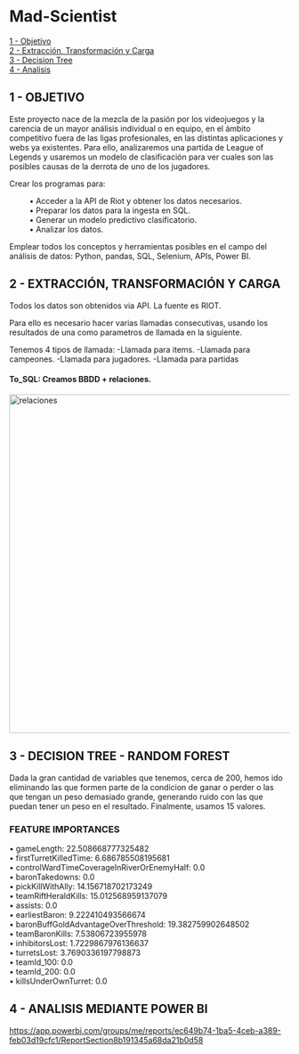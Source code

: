 # Mad-Scientist

[1 - Objetivo](#O)<br />
[2 - Extracción, Transformación y Carga](#ETL) <br />
[3 - Decision Tree](#DT)<br />
[4 - Analisis](#AN)<br />


 
## 1 - OBJETIVO <a name="O"/>   

Este proyecto nace de la mezcla de la pasión por los videojuegos y la carencia de un mayor análisis individual o en equipo, en el ámbito competitivo fuera de las ligas profesionales, en las distintas aplicaciones y webs ya existentes. Para ello, analizaremos una partida de League of Legends y usaremos un modelo de clasificación para ver cuales son las posibles causas de la derrota de uno de los jugadores.


Crear los programas para:<br />

&emsp; &emsp; • Acceder a la API de Riot y obtener los datos necesarios.<br />
&emsp; &emsp; • Preparar los datos para la ingesta en SQL.<br />
&emsp; &emsp; • Generar un modelo predictivo clasificatorio.<br />
&emsp; &emsp; • Analizar los datos.<br />


Emplear todos los conceptos y herramientas posibles en el campo del análisis de datos: Python, pandas, SQL, Selenium, APIs, Power BI.<br />


## 2 - EXTRACCIÓN, TRANSFORMACIÓN Y CARGA<a name="ETL"/>
 Todos los datos son obtenidos via API. La fuente es RIOT.

Para ello es necesario hacer varias llamadas consecutivas, usando los resultados de una como parametros de llamada en la siguiente.

Tenemos 4 tipos de llamada:
      -Llamada para items.
      -Llamada para campeones.
      -Llamada para jugadores.
      -Llamada para partidas
      

#### To_SQL: Creamos BBDD + relaciones.
   <img width="608" alt="relaciones" src="https://user-images.githubusercontent.com/111570446/207913681-2f30155e-5e45-43df-8101-0e56c6603bd5.PNG">


## 3 - DECISION TREE - RANDOM FOREST <a name="DT"/>

Dada la gran cantidad de variables que tenemos, cerca de 200, hemos ido eliminando las que formen parte de la condicion de ganar o perder o las que tengan un peso demasiado grande, generando ruido con las que puedan tener un peso en el resultado. Finalmente, usamos 15 valores.

### FEATURE IMPORTANCES

• gameLength: 22.508668777325482<br />
• firstTurretKilledTime: 6.686785508195681<br />
• controlWardTimeCoverageInRiverOrEnemyHalf: 0.0<br />
• baronTakedowns: 0.0<br />
• pickKillWithAlly: 14.156718702173249<br />
• teamRiftHeraldKills: 15.012568959137079<br />
• assists: 0.0<br />
• earliestBaron: 9.222410493566674<br />
• baronBuffGoldAdvantageOverThreshold: 19.382759902648502<br />
• teamBaronKills: 7.53806723955978<br />
• inhibitorsLost: 1.7229867976136637<br />
• turretsLost: 3.7690336197798873<br />
• teamId_100: 0.0<br />
• teamId_200: 0.0<br />
• killsUnderOwnTurret: 0.0<br />



## 4 - ANALISIS MEDIANTE POWER BI <a name="AN"/>
https://app.powerbi.com/groups/me/reports/ec649b74-1ba5-4ceb-a389-feb03d19cfc1/ReportSection8b191345a68da21b0d58
